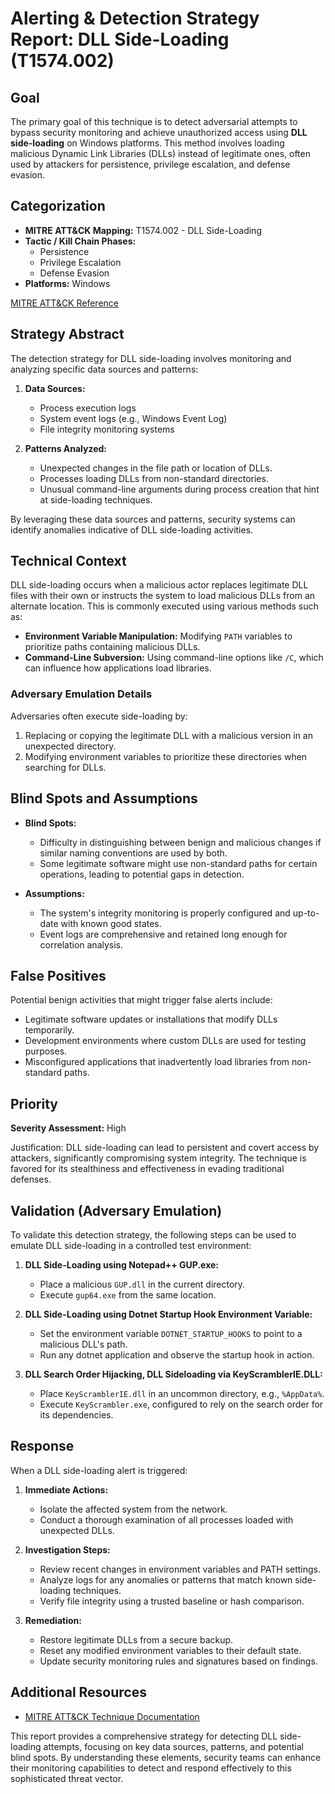 # Alerting & Detection Strategy Report: DLL Side-Loading (T1574.002)

## Goal
The primary goal of this technique is to detect adversarial attempts to bypass security monitoring and achieve unauthorized access using **DLL side-loading** on Windows platforms. This method involves loading malicious Dynamic Link Libraries (DLLs) instead of legitimate ones, often used by attackers for persistence, privilege escalation, and defense evasion.

## Categorization
- **MITRE ATT&CK Mapping:** T1574.002 - DLL Side-Loading
- **Tactic / Kill Chain Phases:**
  - Persistence
  - Privilege Escalation
  - Defense Evasion
- **Platforms:** Windows

[MITRE ATT&CK Reference](https://attack.mitre.org/techniques/T1574/002)

## Strategy Abstract
The detection strategy for DLL side-loading involves monitoring and analyzing specific data sources and patterns:

1. **Data Sources:**
   - Process execution logs
   - System event logs (e.g., Windows Event Log)
   - File integrity monitoring systems

2. **Patterns Analyzed:**
   - Unexpected changes in the file path or location of DLLs.
   - Processes loading DLLs from non-standard directories.
   - Unusual command-line arguments during process creation that hint at side-loading techniques.

By leveraging these data sources and patterns, security systems can identify anomalies indicative of DLL side-loading activities.

## Technical Context
DLL side-loading occurs when a malicious actor replaces legitimate DLL files with their own or instructs the system to load malicious DLLs from an alternate location. This is commonly executed using various methods such as:

- **Environment Variable Manipulation:** Modifying `PATH` variables to prioritize paths containing malicious DLLs.
- **Command-Line Subversion:** Using command-line options like `/C`, which can influence how applications load libraries.
  
### Adversary Emulation Details
Adversaries often execute side-loading by:
1. Replacing or copying the legitimate DLL with a malicious version in an unexpected directory.
2. Modifying environment variables to prioritize these directories when searching for DLLs.

## Blind Spots and Assumptions
- **Blind Spots:** 
  - Difficulty in distinguishing between benign and malicious changes if similar naming conventions are used by both.
  - Some legitimate software might use non-standard paths for certain operations, leading to potential gaps in detection.

- **Assumptions:**
  - The system's integrity monitoring is properly configured and up-to-date with known good states.
  - Event logs are comprehensive and retained long enough for correlation analysis.

## False Positives
Potential benign activities that might trigger false alerts include:
- Legitimate software updates or installations that modify DLLs temporarily.
- Development environments where custom DLLs are used for testing purposes.
- Misconfigured applications that inadvertently load libraries from non-standard paths.

## Priority
**Severity Assessment:** High

Justification: DLL side-loading can lead to persistent and covert access by attackers, significantly compromising system integrity. The technique is favored for its stealthiness and effectiveness in evading traditional defenses.

## Validation (Adversary Emulation)
To validate this detection strategy, the following steps can be used to emulate DLL side-loading in a controlled test environment:

1. **DLL Side-Loading using Notepad++ GUP.exe:**
   - Place a malicious `GUP.dll` in the current directory.
   - Execute `gup64.exe` from the same location.

2. **DLL Side-Loading using Dotnet Startup Hook Environment Variable:**
   - Set the environment variable `DOTNET_STARTUP_HOOKS` to point to a malicious DLL's path.
   - Run any dotnet application and observe the startup hook in action.

3. **DLL Search Order Hijacking, DLL Sideloading via KeyScramblerIE.DLL:**
   - Place `KeyScramblerIE.dll` in an uncommon directory, e.g., `%AppData%`.
   - Execute `KeyScrambler.exe`, configured to rely on the search order for its dependencies.

## Response
When a DLL side-loading alert is triggered:
1. **Immediate Actions:**
   - Isolate the affected system from the network.
   - Conduct a thorough examination of all processes loaded with unexpected DLLs.

2. **Investigation Steps:**
   - Review recent changes in environment variables and PATH settings.
   - Analyze logs for any anomalies or patterns that match known side-loading techniques.
   - Verify file integrity using a trusted baseline or hash comparison.

3. **Remediation:**
   - Restore legitimate DLLs from a secure backup.
   - Reset any modified environment variables to their default state.
   - Update security monitoring rules and signatures based on findings.

## Additional Resources
- [MITRE ATT&CK Technique Documentation](https://attack.mitre.org/techniques/T1574/002)

This report provides a comprehensive strategy for detecting DLL side-loading attempts, focusing on key data sources, patterns, and potential blind spots. By understanding these elements, security teams can enhance their monitoring capabilities to detect and respond effectively to this sophisticated threat vector.